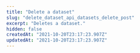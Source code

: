 ```yaml
---
title: "Delete a dataset"
slug: "delete_dataset_api_datasets_delete_post"
excerpt: "Deletes a dataset."
hidden: false
createdAt: "2021-10-20T23:17:23.907Z"
updatedAt: "2021-10-20T23:17:23.907Z"
---
```

